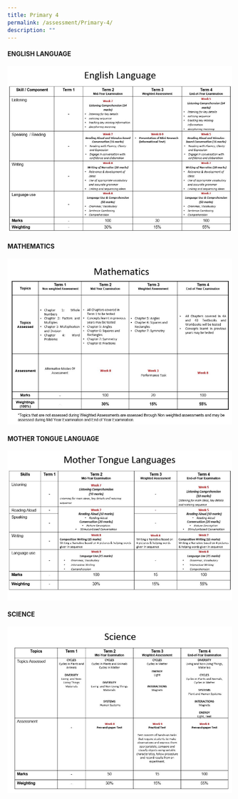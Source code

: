 ```yaml
---
title: Primary 4
permalink: /assessment/Primary-4/
description: ""
---
```

#### **ENGLISH LANGUAGE**

![](/images/Fuhua%20Experience/Teaching%20and%20Learning%20@%20Fuhua/Assessment/Primary%204/A1.jpg)

#### **MATHEMATICS**

![](/images/Fuhua%20Experience/Teaching%20and%20Learning%20@%20Fuhua/Assessment/Primary%204/A2.jpg)

#### **MOTHER TONGUE LANGUAGE**

![](/images/Fuhua%20Experience/Teaching%20and%20Learning%20@%20Fuhua/Assessment/Primary%204/A3.jpg)

#### **SCIENCE**

![](/images/Fuhua%20Experience/Teaching%20and%20Learning%20@%20Fuhua/Assessment/Primary%204/A4.jpg)
